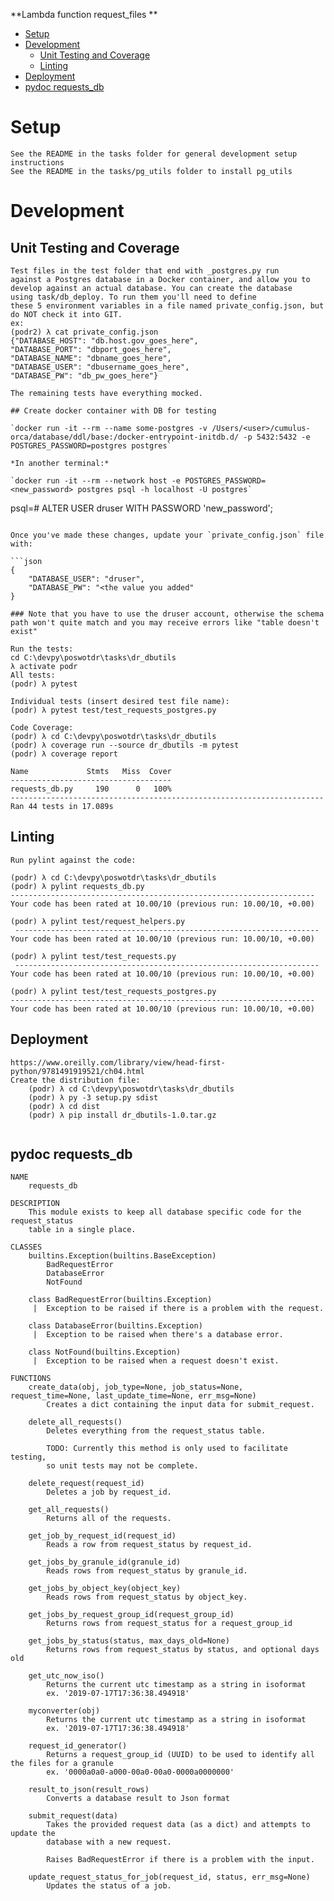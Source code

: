 **Lambda function request_files **

- [Setup](#setup)
- [Development](#development)
  * [Unit Testing and Coverage](#unit-testing-and-coverage)
  * [Linting](#linting)
- [Deployment](#deployment)
- [pydoc requests_db](#pydoc-requests-db)


<a name="setup"></a>
# Setup
    See the README in the tasks folder for general development setup instructions
    See the README in the tasks/pg_utils folder to install pg_utils

<a name="development"></a>
# Development

<a name="unit-testing-and-coverage"></a>
## Unit Testing and Coverage
```
Test files in the test folder that end with _postgres.py run
against a Postgres database in a Docker container, and allow you to 
develop against an actual database. You can create the database
using task/db_deploy. To run them you'll need to define
these 5 environment variables in a file named private_config.json, but do NOT check it into GIT. 
ex:
(podr2) λ cat private_config.json 
{"DATABASE_HOST": "db.host.gov_goes_here",
"DATABASE_PORT": "dbport_goes_here", 
"DATABASE_NAME": "dbname_goes_here", 
"DATABASE_USER": "dbusername_goes_here", 
"DATABASE_PW": "db_pw_goes_here"}

The remaining tests have everything mocked.

## Create docker container with DB for testing

`docker run -it --rm --name some-postgres -v /Users/<user>/cumulus-orca/database/ddl/base:/docker-entrypoint-initdb.d/ -p 5432:5432 -e POSTGRES_PASSWORD=postgres postgres`

*In another terminal:*

`docker run -it --rm --network host -e POSTGRES_PASSWORD=<new_password> postgres psql -h localhost -U postgres`

```
psql=# ALTER USER druser WITH PASSWORD 'new_password';
```

Once you've made these changes, update your `private_config.json` file with:

```json
{
    "DATABASE_USER": "druser",
    "DATABASE_PW": "<the value you added"
}

### Note that you have to use the druser account, otherwise the schema path won't quite match and you may receive errors like "table doesn't exist"

Run the tests:
cd C:\devpy\poswotdr\tasks\dr_dbutils  
λ activate podr
All tests:
(podr) λ pytest

Individual tests (insert desired test file name):
(podr) λ pytest test/test_requests_postgres.py

Code Coverage:
(podr) λ cd C:\devpy\poswotdr\tasks\dr_dbutils
(podr) λ coverage run --source dr_dbutils -m pytest
(podr) λ coverage report

Name             Stmts   Miss  Cover
------------------------------------
requests_db.py     190      0   100%
----------------------------------------------------------------------
Ran 44 tests in 17.089s
```
<a name="linting"></a>
## Linting
```
Run pylint against the code:

(podr) λ cd C:\devpy\poswotdr\tasks\dr_dbutils
(podr) λ pylint requests_db.py
--------------------------------------------------------------------
Your code has been rated at 10.00/10 (previous run: 10.00/10, +0.00)

(podr) λ pylint test/request_helpers.py
 --------------------------------------------------------------------
Your code has been rated at 10.00/10 (previous run: 10.00/10, +0.00)

(podr) λ pylint test/test_requests.py
 --------------------------------------------------------------------
Your code has been rated at 10.00/10 (previous run: 10.00/10, +0.00)

(podr) λ pylint test/test_requests_postgres.py
--------------------------------------------------------------------
Your code has been rated at 10.00/10 (previous run: 10.00/10, +0.00)
```
<a name="deployment"></a>
## Deployment
```
https://www.oreilly.com/library/view/head-first-python/9781491919521/ch04.html
Create the distribution file:
    (podr) λ cd C:\devpy\poswotdr\tasks\dr_dbutils
    (podr) λ py -3 setup.py sdist
    (podr) λ cd dist
    (podr) λ pip install dr_dbutils-1.0.tar.gz
 
```
<a name="pydoc-requests-db"></a>
## pydoc requests_db
```
NAME
    requests_db

DESCRIPTION
    This module exists to keep all database specific code for the request_status
    table in a single place.

CLASSES
    builtins.Exception(builtins.BaseException)
        BadRequestError
        DatabaseError
        NotFound

    class BadRequestError(builtins.Exception)
     |  Exception to be raised if there is a problem with the request.

    class DatabaseError(builtins.Exception)
     |  Exception to be raised when there's a database error.

    class NotFound(builtins.Exception)
     |  Exception to be raised when a request doesn't exist.

FUNCTIONS
    create_data(obj, job_type=None, job_status=None, request_time=None, last_update_time=None, err_msg=None)
        Creates a dict containing the input data for submit_request.

    delete_all_requests()
        Deletes everything from the request_status table.

        TODO: Currently this method is only used to facilitate testing,
        so unit tests may not be complete.

    delete_request(request_id)
        Deletes a job by request_id.

    get_all_requests()
        Returns all of the requests.

    get_job_by_request_id(request_id)
        Reads a row from request_status by request_id.

    get_jobs_by_granule_id(granule_id)
        Reads rows from request_status by granule_id.

    get_jobs_by_object_key(object_key)
        Reads rows from request_status by object_key.

    get_jobs_by_request_group_id(request_group_id)
        Returns rows from request_status for a request_group_id

    get_jobs_by_status(status, max_days_old=None)
        Returns rows from request_status by status, and optional days old

    get_utc_now_iso()
        Returns the current utc timestamp as a string in isoformat
        ex. '2019-07-17T17:36:38.494918'

    myconverter(obj)
        Returns the current utc timestamp as a string in isoformat
        ex. '2019-07-17T17:36:38.494918'

    request_id_generator()
        Returns a request_group_id (UUID) to be used to identify all the files for a granule
        ex. '0000a0a0-a000-00a0-00a0-0000a0000000'

    result_to_json(result_rows)
        Converts a database result to Json format

    submit_request(data)
        Takes the provided request data (as a dict) and attempts to update the
        database with a new request.

        Raises BadRequestError if there is a problem with the input.

    update_request_status_for_job(request_id, status, err_msg=None)
        Updates the status of a job.
              
```
